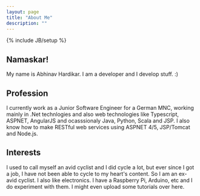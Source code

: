 ```yaml
---
layout: page
title: "About Me"
description: ""
---
```

{% include JB/setup %}
<div class="ui center aligned segment about-me">
<h2>Namaskar!</h2>
My name is Abhinav Hardikar. I am a developer and I develop stuff. :)

<h2>Profession</h2>
I currently work as a Junior Software Engineer for a German MNC, 
working mainly in .Net technlogies and also web technologies like Typescript, ASPNET,
AngularJS and ocasssionaly Java, Python, Scala and JSP. I also know how to make RESTful web services using ASPNET 4/5, JSP/Tomcat and Node.js.

<h2>Interests</h2>
I used to call myself an avid cyclist and I did cycle a lot, but ever since I got a job, I have not been able to cycle to my heart's content. 
So I am an ex-avid cyclist. I also like electronics. I have a Raspberry Pi, Arduino, etc and I do experiment with them. I might even upload some 
tutorials over here.
</div>


